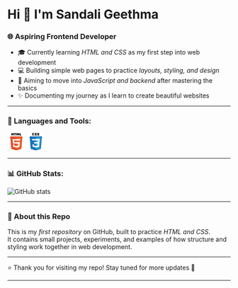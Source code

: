 # Hi 👋 I'm Sandali Geethma 

### 🌐 Aspiring Frontend Developer  

- 🎓 Currently learning *HTML and CSS* as my first step into web development  
- 💻 Building simple web pages to practice *layouts, styling, and design*  
- 🌱 Aiming to move into *JavaScript and backend* after mastering the basics  
- ✨ Documenting my journey as I learn to create beautiful websites  

---

### 🔧 Languages and Tools:
<p align="left"> 
  <img src="https://raw.githubusercontent.com/devicons/devicon/master/icons/html5/html5-original-wordmark.svg" alt="html5" width="40" height="40"/> 
  <img src="https://raw.githubusercontent.com/devicons/devicon/master/icons/css3/css3-original-wordmark.svg" alt="css3" width="40" height="40"/> 
</p>

---

### 📊 GitHub Stats:
![GitHub stats](https://github-readme-stats.vercel.app/api?username=YourUserName&show_icons=true&theme=tokyonight)  

---

### 📌 About this Repo
This is my *first repository* on GitHub, built to practice *HTML and CSS*.  
It contains small projects, experiments, and examples of how structure and styling work together in web development.  

---

⭐ Thank you for visiting my repo! Stay tuned for more updates 🚀


---

